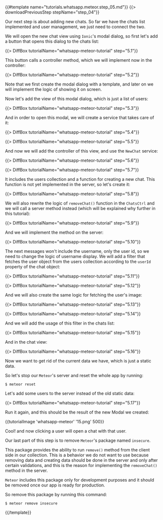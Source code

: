 {{#template name="tutorials.whatsapp.meteor.step_05.md"}}
{{> downloadPreviousStep stepName="step_04"}}

Our next step is about adding new chats. So far we have the chats list implemented and user management, we just need to connect the two.

We will open the new chat view using `Ionic`'s modal dialog, so first let's add a button that opens this dialog to the chats list:

{{> DiffBox tutorialName="whatsapp-meteor-tutorial" step="5.1"}}

This button calls a controller method, which we will implement now in the controller:

{{> DiffBox tutorialName="whatsapp-meteor-tutorial" step="5.2"}}

Note that we first create the modal dialog with a template, and later on we will implement the logic of showing it on screen.

Now let's add the view of this modal dialog, which is just a list of users:

{{> DiffBox tutorialName="whatsapp-meteor-tutorial" step="5.3"}}

And in order to open this modal, we will create a service that takes care of it:

{{> DiffBox tutorialName="whatsapp-meteor-tutorial" step="5.4"}}

{{> DiffBox tutorialName="whatsapp-meteor-tutorial" step="5.5"}}

And now we will add the controller of this view, and use the `NewChat` service:

{{> DiffBox tutorialName="whatsapp-meteor-tutorial" step="5.6"}}

{{> DiffBox tutorialName="whatsapp-meteor-tutorial" step="5.7"}}

It includes the users collection and a function for creating a new chat. This function is not yet implemented in the server, so let's create it:

{{> DiffBox tutorialName="whatsapp-meteor-tutorial" step="5.8"}}

We will also rewrite the logic of `removeChat()` function in the `ChatsCtrl` and we will call a server method instead (which will be explained why further in this tutorial):

{{> DiffBox tutorialName="whatsapp-meteor-tutorial" step="5.9"}}

And we will implement the method on the server:

{{> DiffBox tutorialName="whatsapp-meteor-tutorial" step="5.10"}}

The next messages won't include the username, only the user id, so we need to change the logic of username display. We will add a filter that fetches the user object from the users collection according to the `userId` property of the chat object:

{{> DiffBox tutorialName="whatsapp-meteor-tutorial" step="5.11"}}

{{> DiffBox tutorialName="whatsapp-meteor-tutorial" step="5.12"}}

And we will also create the same logic for fetching the user's image:

{{> DiffBox tutorialName="whatsapp-meteor-tutorial" step="5.13"}}

{{> DiffBox tutorialName="whatsapp-meteor-tutorial" step="5.14"}}

And we will add the usage of this filter in the chats list:

{{> DiffBox tutorialName="whatsapp-meteor-tutorial" step="5.15"}}

And in the chat view:

{{> DiffBox tutorialName="whatsapp-meteor-tutorial" step="5.16"}}

Now we want to get rid of the current data we have, which is just a static data.

So let's stop our `Meteor`'s server and reset the whole app by running:

    $ meteor reset

Let's add some users to the server instead of the old static data:

{{> DiffBox tutorialName="whatsapp-meteor-tutorial" step="5.17"}}

Run it again, and this should be the result of the new Modal we created:

{{tutorialImage 'whatsapp-meteor' '15.png' 500}}

Cool! and now clicking a user will open a chat with that user.

Our last part of this step is to remove `Meteor`'s package named `insecure`.

This package provides the ability to run `remove()` method from the client side in our collection. This is a behavior we do not want to use because removing data and creating data should be done in the server and only after certain validations, and this is the reason for implementing the `removeChat()` method in the server.

`Meteor` includes this package only for development purposes and it should be removed once our app is ready for production.

So remove this package by running this command:

    $ meteor remove insecure


{{/template}}

